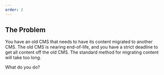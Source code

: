 ```yaml
---
order: 2
---
```


## The Problem

You have an old CMS that needs to have its content migrated to another CMS. The old CMS is nearing end-of-life, and you have a strict deadline to get all content off the old CMS. The standard method for migrating content will take too long.

What do you do?
